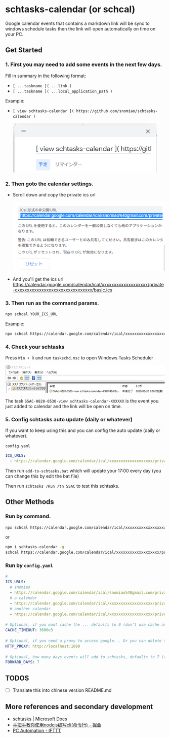 # schtasks-calendar (or schcal)

Google calendar events that contains a markdown link will be sync to windows schedule tasks then the link will open automatically on time on your PC.

## Get Started

### 1. First you may need to add some events in the next few days.
Fill in summary in the following format:
- `[ ...taskname ]( ...link )`
- `[ ...taskname ]( ...local_application_path )`

Example:
- `[ view schtasks-calendar ]( https://github.com/snomiao/schtasks-calendar )`

  ![](view-schtasks-calendar.png)

### 2. Then goto the calendar settings.
- Scroll down and copy the private ics url
  
  ![](the-private-ics-url.png)
- And you'll get the ics url https://calendar.google.com/calendar/ical/xxxxxxxxxxxxxxxxxxx/private-cxxxxxxxxxxxxxxxxxxxxxxxxxxxxxxx/basic.ics


### 3. Then run as the command params.

```sh
npx schcal YOUR_ICS_URL
```

Example:
```sh
npx schcal https://calendar.google.com/calendar/ical/xxxxxxxxxxxxxxxxxxx/private-cxxxxxxxxxxxxxxxxxxxxxxxxxxxxxxx/basic.ics
```

### 4. Check your schtasks

Press `Win + R` and run `taskschd.msc` to open Windows Tasks Scheduler

![](Windows%20Tasks%20Scheduler%20SSAC%20task.png)

The task `SSAC-0820-0530-view schtasks-calendar-XXXXXX` is the event you just added to calendar and the link will be open on time.

### 5. Config schtasks auto update (daily or whatever)

If you want to keep using this and you can config the auto update (daily or whatever).

`config.yaml`
```yaml
ICS_URLS:
  - https://calendar.google.com/calendar/ical/xxxxxxxxxxxxxxxxxxx/private-cxxxxxxxxxxxxxxxxxxxxxxxxxxxxxxx/basic.ics
```

Then run `add-to-schtasks.bat` which will update your 17:00 every day (you can change this by edit the bat file)

Then run `schtasks /Run /tn SSAC` to test this schtasks.

## Other Methods

### Run by command.

```sh
npx schcal https://calendar.google.com/calendar/ical/xxxxxxxxxxxxxxxxxxx/private-cxxxxxxxxxxxxxxxxxxxxxxxxxxxxxxx/basic.ics
```

or

```sh
npm i schtasks-calendar -g
schcal https://calendar.google.com/calendar/ical/xxxxxxxxxxxxxxxxxxx/private-cxxxxxxxxxxxxxxxxxxxxxxxxxxxxxxx/basic.ics
```

### Run by `config.yaml`

```yaml
# 
ICS_URLS:
  # snomiao
  - https://calendar.google.com/calendar/ical/snomiao%40gmail.com/private-d772b2790a1a73de26afb64188c5ca0a/basic.ics
  # a calendar
  - https://calendar.google.com/calendar/ical/xxxxxxxxxxxxxxxxxxx/private-cxxxxxxxxxxxxxxxxxxxxxxxxxxxxxxx/basic.ics
  # another calendar
  - https://calendar.google.com/calendar/ical/xxxxxxxxxxxxxxxxxxx/private-cxxxxxxxxxxxxxxxxxxxxxxxxxxxxxxx/basic.ics

# Optional, if you want cache the ... defaults to 0 (don't use cache and never safe a cache file)
CACHE_TIMEOUT: 3600e3

# Optional, if you need a proxy to access google... Or you can delete this line. defaults to empty
HTTP_PROXY: http://localhost:1080

# Optional, how many days events will add to schtasks, defaults to 7 (then you can run me weekly)
FORWARD_DAYS: 7
```

## TODOS

- [ ] Translate this into chinese version README.md

## More references and secondary development

- [schtasks | Microsoft Docs]( https://docs.microsoft.com/en-us/windows-server/administration/windows-commands/schtasks )
- [手把手教你使用nodejs编写cli(命令行) - 掘金]( https://juejin.im/post/6844903702453551111 )
- [PC Automation - IFTTT]( https://ifttt.com/applets/190903p-pc-automation )